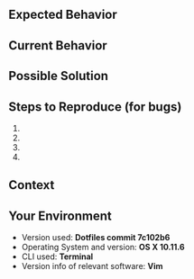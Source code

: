 <!--- Provide a general summary of the issue in the Title above -->

## Expected Behavior
<!--- If you're describing a bug, tell us what should happen -->
<!--- If you're suggesting a change/improvement, tell us how it should work -->

## Current Behavior
<!--- If describing a bug, tell us what happens instead of the expected behavior -->
<!--- If suggesting a change/improvement, explain the difference from current behavior -->

## Possible Solution
<!--- Not obligatory, but suggest a fix/reason for the bug, -->
<!--- or ideas how to implement the addition or change -->

## Steps to Reproduce (for bugs)
<!--- Provide a link to a live example, or an unambiguous set of steps to -->
<!--- reproduce this bug. Include code to reproduce, if relevant -->
1.
2.
3.
4.

## Context
<!--- How has this issue affected you? What are you trying to accomplish? -->
<!--- Providing context helps us come up with a solution that is most useful in the real world -->
<!--- Why do you need this new feature? What are it's use cases, and why can't it be accomplished without a full feature? -->

## Your Environment
<!--- Include as many relevant details about the environment you experienced the bug in -->
* Version used: __Dotfiles commit 7c102b6__
* Operating System and version: __OS X 10.11.6__
* CLI used: __Terminal__
* Version info of relevant software: __Vim__

